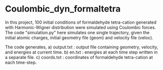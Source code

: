 # Coulombic_dyn_formaltetra

In this project, 100 initial conditions of formaldehyde tetra-cation generated with Harmonic-Wigner distribution were simulated using Coulombic forces. 
The code "simulation.py" here simulates one single trajectory, given the initial atomic charges, initial geometry file (geom) and velocity file (veloc).

The code generates, 
a) output.txt : output file containing geometry, velocity, and energies at current time.
b) en.txt : energies at each time step written in a separate file.
c) coords.txt : coordinates of formaldehyde tetra-cation at each time-step.





